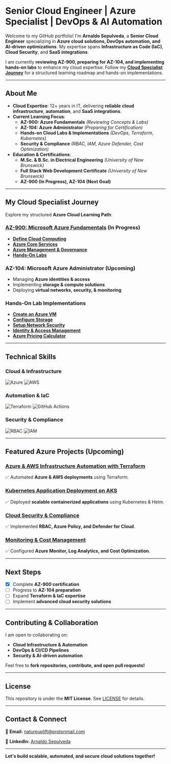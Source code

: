 # **Senior Cloud Engineer | Azure Specialist | DevOps & AI Automation**

Welcome to my GitHub portfolio! I'm **Arnaldo Sepulveda**, a **Senior Cloud Engineer** specializing in **Azure cloud solutions, DevOps automation, and AI-driven optimizations**. My expertise spans **Infrastructure as Code (IaC)**, **Cloud Security**, and **SaaS integrations**.

I am currently **reviewing AZ-900, preparing for AZ-104, and implementing hands-on labs** to enhance my cloud expertise. Follow my **[Cloud Specialist Journey](https://github.com/solutions-for-realvalue/Cloud-Specialist-Journey/blob/main/Journal.md)** for a structured learning roadmap and hands-on implementations.

---

## **About Me**

* **Cloud Expertise**: 12+ years in IT, delivering **reliable cloud infrastructure**, **automation**, and **SaaS integrations**.
* **Current Learning Focus**:
  * **AZ-900: Azure Fundamentals** *(Reviewing Concepts & Labs)*
  * **AZ-104: Azure Administrator** *(Preparing for Certification)*
  * **Hands-on Cloud Labs & Implementations** *(DevOps, Terraform, Kubernetes)*
  * **Security & Compliance** *(RBAC, IAM, Azure Defender, Cost Optimization)*
* **Education & Certifications**:
  * **M.Sc. & B.Sc. in Electrical Engineering** *(University of New Brunswick)*
  * **Full Stack Web Development Certificate** *(University of New Brunswick)*
  * **AZ-900 (In Progress), AZ-104 (Next Goal)**

---

## **My Cloud Specialist Journey**

Explore my structured **Azure Cloud Learning Path**:

### **[AZ-900: Microsoft Azure Fundamentals](https://github.com/solutions-for-realvalue/Cloud-Specialist-Journey/blob/main/Journal.md) (In Progress)**
- **[Define Cloud Computing](https://github.com/solutions-for-realvalue/Cloud-Specialist-Journey/blob/main/AZ-900-Fundamentals/1-Describe-Cloud-Computing/1.1-Define-Cloud-Computing.md)**
- **[Azure Core Services](https://github.com/solutions-for-realvalue/Cloud-Specialist-Journey/blob/main/AZ-900-Fundamentals/2-Describe-Azure-Architecture-Services/2.1-Core-Architecture.md)**
- **[Azure Management & Governance](https://github.com/solutions-for-realvalue/Cloud-Specialist-Journey/blob/main/AZ-900-Fundamentals/3-Describe-Azure-Management-Governance/3.1-Cost-Management.md)**
- **[Hands-On Labs](https://github.com/solutions-for-realvalue/Cloud-Specialist-Journey/tree/main/AZ-900-Fundamentals/Hands-On-Labs)**

### **AZ-104: Microsoft Azure Administrator (Upcoming)**
- Managing **Azure identities & access**
- Implementing **storage & compute solutions**
- Deploying **virtual networks, security, & monitoring**

### **Hands-On Lab Implementations**

- [**Create an Azure VM**](https://github.com/solutions-for-realvalue/Cloud-Specialist-Journey/blob/main/AZ-900-Fundamentals/Hands-On-Labs/Lab1-Create-Azure-VM.md)
- [**Configure Storage**](https://github.com/solutions-for-realvalue/Cloud-Specialist-Journey/blob/main/AZ-900-Fundamentals/Hands-On-Labs/Lab2-Configure-Storage.md)
- [**Setup Network Security**](https://github.com/solutions-for-realvalue/Cloud-Specialist-Journey/blob/main/AZ-900-Fundamentals/Hands-On-Labs/Lab3-Setup-Network-Security.md)
- [**Identity & Access Management**](https://github.com/solutions-for-realvalue/Cloud-Specialist-Journey/blob/main/AZ-900-Fundamentals/Hands-On-Labs/Lab4-Identity-Access-Management.md)
- [**Azure Pricing Calculator**](https://github.com/solutions-for-realvalue/Cloud-Specialist-Journey/blob/main/AZ-900-Fundamentals/Hands-On-Labs/Lab5-Azure-Pricing-Calculator.md)


---

## **Technical Skills**

### **Cloud & Infrastructure**
![Azure](https://img.shields.io/badge/-Azure-0078D4?style=flat-square&logo=microsoftazure&logoColor=white) ![AWS](https://img.shields.io/badge/-AWS-232F3E?style=flat-square&logo=amazonaws&logoColor=white)

### **Automation & IaC**
![Terraform](https://img.shields.io/badge/-Terraform-7B42BC?style=flat-square&logo=terraform&logoColor=white) ![GitHub Actions](https://img.shields.io/badge/-GitHub%20Actions-2088FF?style=flat-square&logo=githubactions&logoColor=white)

### **Security & Compliance**
![RBAC](https://img.shields.io/badge/-RBAC-0057E7?style=flat-square) ![IAM](https://img.shields.io/badge/-IAM-FF9900?style=flat-square&logo=amazonaws&logoColor=white)

---

## **Featured Azure Projects (Upcoming)**

### [Azure & AWS Infrastructure Automation with Terraform](https://github.com/solutions-for-realvalue/Azure-Infrastructure-Automation)
✅ Automated **Azure & AWS deployments** using Terraform.

### [Kubernetes Application Deployment on AKS](https://github.com/solutions-for-realvalue/AKS-Kubernetes-Deployment)
✅ Deployed **scalable containerized applications** using Kubernetes & Helm.

### [Cloud Security & Compliance](https://github.com/solutions-for-realvalue/Azure-Security-Compliance)
✅ Implemented **RBAC, Azure Policy, and Defender for Cloud**.

### [Monitoring & Cost Management](https://github.com/solutions-for-realvalue/Azure-Monitoring-CostManagement)
✅ Configured **Azure Monitor, Log Analytics, and Cost Optimization**.

---

## **Next Steps**
- [x] Complete **AZ-900 certification**
- [ ] Progress to **AZ-104 preparation**
- [ ] Expand **Terraform & IaC expertise**
- [ ] Implement **advanced cloud security solutions**

---

## **Contributing & Collaboration**

I am open to collaborating on:

- **Cloud Infrastructure & Automation**
- **DevOps & CI/CD Pipelines**
- **Security & AI-driven automation**

Feel free to **fork repositories, contribute, and open pull requests!**

---

## **License**

This repository is under the **MIT License**. See [LICENSE](LICENSE) for details.

---

## **Contact & Connect**
📩 **Email:** [natureuplift@protonmail.com](mailto:natureuplift@protonmail.com)

🔗 **LinkedIn:** [Arnaldo Sepulveda](https://www.linkedin.com/in/arnaldo-sepulveda)

---

**Let's build scalable, automated, and secure cloud solutions together!**